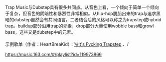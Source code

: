 Trap Music与Dubstep具有很多共同点。从音色上看，一个倾向于简单一个倾向于复杂，但音色的阴暗性和暴烈性非常相似。从hip-hop脱胎出来的trap与追求黑暗的dubstep自然会有共同语言。二者结合后的风格可以称之为trapstep或hybrid trap。buildup部分沿用trap的元素，drop部分大量使用wobble bass和growl bass，这些又是dubstep中的元素。

示例歌单（作者：HeartBreaKid）：[༄It's Fvcking Trapstep](https://music.163.com/#/playlist?id=119973866) 、/ https://music.163.com/#/playlist?id=119973866